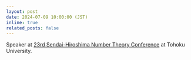 ```yaml
---
layout: post
date: 2024-07-09 10:00:00 (JST)
inline: true
related_posts: false
---
```


Speaker at [23rd Sendai-Hiroshima Number Theory Conference](https://math0.pm.tokushima-u.ac.jp/~hiroki/hiroshima24.html) at Tohoku University.
